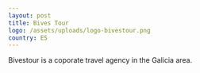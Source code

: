 ```yaml
---
layout: post
title: Bives Tour
logo: /assets/uploads/logo-bivestour.png
country: ES
---
```

Bivestour is a coporate travel agency in the Galicia area.